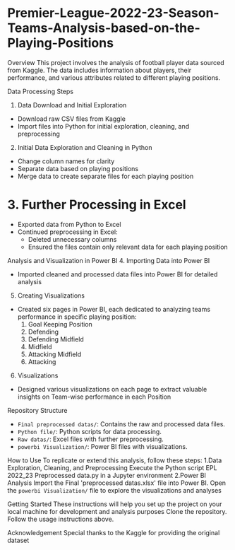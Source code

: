 # Premier-League-2022-23-Season-Teams-Analysis-based-on-the-Playing-Positions
Overview
This project involves the analysis of football player data sourced from Kaggle. The data includes information about players, their performance, and various attributes related to different playing positions.

 Data Processing Steps
 1. Data Download and Initial Exploration
- Download raw CSV files from Kaggle
- Import files into Python for initial exploration, cleaning, and preprocessing
  
 2. Initial Data Exploration and Cleaning in Python
- Change column names for clarity
- Separate data based on playing positions
- Merge data to create separate files for each playing position

# 3. Further Processing in Excel
- Exported data from Python to Excel
- Continued preprocessing in Excel:
  - Deleted unnecessary columns
  - Ensured the files contain only relevant data for each playing position

 Analysis and Visualization in Power BI
 4. Importing Data into Power BI
- Imported cleaned and processed data files into Power BI for detailed analysis

 5. Creating Visualizations
- Created six pages in Power BI, each dedicated to analyzing teams performance in specific playing position:
  1. Goal Keeping Position
  2. Defending
  3. Defending Midfield
  4. Midfield
  5. Attacking Midfield
  6. Attacking
  
 6. Visualizations
- Designed various visualizations on each page to extract valuable insights on Team-wise performance in each Position

 Repository Structure
- `Final preprocessed datas/`: Contains the raw and processed data files.
- `Python file/`: Python scripts for data processing.
- `Raw datas/`: Excel files with further preprocessing.
- `powerbi Visualization/`: Power BI files with visualizations.

 How to Use
To replicate or extend this analysis, follow these steps:
1.Data Exploration, Cleaning, and Preprocessing Execute the Python script EPL 2022_23 Preprocessed data.py in a Jupyter environment
2.Power BI Analysis Import the Final 'preprocessed datas.xlsx' file into Power BI. Open the `powerbi Visualization/` file to explore the visualizations and analyses

 Getting Started
These instructions will help you set up the project on your local machine for development and analysis purposes
Clone the repository.
Follow the usage instructions above.

 Acknowledgement
Special thanks to the Kaggle for providing the original dataset








